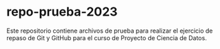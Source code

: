 # repo-prueba-2023
Este repositorio contiene archivos de prueba para realizar el ejercicio de repaso de Git y GitHub para el curso de Proyecto de Ciencia de Datos.
